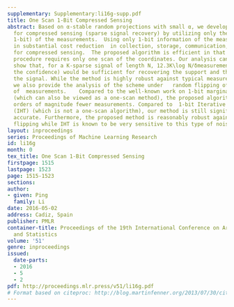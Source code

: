 ```yaml
---
supplementary: Supplementary:li16g-supp.pdf
title: One Scan 1-Bit Compressed Sensing
abstract: Based on α-stable random projections with small α, we develop a simple algorithm
  for compressed sensing (sparse signal recovery) by utilizing only the signs (i.e.,
  1-bit) of the measurements.  Using only 1-bit information of the measurements  results
  in substantial cost reduction  in collection, storage, communication, and decoding
  for compressed sensing.  The proposed algorithm is efficient in that the decoding
  procedure requires only one scan of the coordinates. Our analysis can precisely
  show that, for a K-sparse signal of length N, 12.3K\log N/δmeasurements (where δis
  the confidence) would be sufficient for recovering the support and the signs of
  the signal. While the method is highly robust against typical measurement noises,
  we also provide the analysis of the scheme under   random flipping of the signs
  of  measurements.    Compared to the well-known work on 1-bit marginal regression
  (which can also be viewed as a one-scan method), the proposed algorithm requires
  orders of magnitude fewer measurements. Compared to  1-bit Iterative Hard Thresholding
  (IHT) (which is not a one-scan algorithm), our method is still significantly more
  accurate. Furthermore, the proposed method is reasonably robust against random sign
  flipping while IHT is known to be very sensitive to this type of noise.
layout: inproceedings
series: Proceedings of Machine Learning Research
id: li16g
month: 0
tex_title: One Scan 1-Bit Compressed Sensing
firstpage: 1515
lastpage: 1523
page: 1515-1523
sections: 
author:
- given: Ping
  family: Li
date: 2016-05-02
address: Cadiz, Spain
publisher: PMLR
container-title: Proceedings of the 19th International Conference on Artificial Intelligence
  and Statistics
volume: '51'
genre: inproceedings
issued:
  date-parts:
  - 2016
  - 5
  - 2
pdf: http://proceedings.mlr.press/v51/li16g.pdf
# Format based on citeproc: http://blog.martinfenner.org/2013/07/30/citeproc-yaml-for-bibliographies/
---
```

